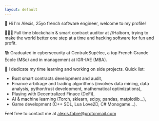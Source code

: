 ```yaml
---
layout: default
---
```


👋 Hi I'm Alexis, 25yo french software engineer, welcome to my profile!

🧑🏻‍💻  Full time blockchain & smart contract auditor at //Halborn, trying to make the world better one step at a time and hacking software for fun and profit.

📚  Graduated in cybersecurity at CentraleSupélec, a top French Grande Ecole (MSc) and in management at IGR-IAE (MBA).

🌱  I dedicate my time learning and working on side projects. Quick list:

- Rust smart contracts development and audit,
- Finance arbitrage and trading algorithms (involves data mining, data analysis, python/rust development, mathematical optimizations),
- Playing with Decentralized Finace (DeFi),
- AI & machine learning (Torch, sklearn, scipy, pandas, matplotlib...),
- Game development (C++ SDL, Lua Love2D, C# Monogame...).

Feel free to contact me at [alexis.fabre@protonmail.com](mailto:alexis.fabre@protonmail.com)
